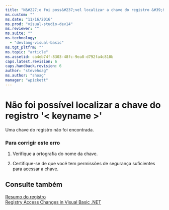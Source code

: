 ```yaml
---
title: "N&#227;o foi poss&#237;vel localizar a chave do registro &#39;&lt; keyname &gt;&#39; | Microsoft Docs"
ms.custom: ""
ms.date: "11/16/2016"
ms.prod: "visual-studio-dev14"
ms.reviewer: ""
ms.suite: ""
ms.technology: 
  - "devlang-visual-basic"
ms.tgt_pltfrm: ""
ms.topic: "article"
ms.assetid: ca4eb74f-8303-48fc-9ea8-d792fa4c810b
caps.latest.revision: 6
caps.handback.revision: 6
author: "stevehoag"
ms.author: "shoag"
manager: "wpickett"
---
```

# N&#227;o foi poss&#237;vel localizar a chave do registro &#39;&lt; keyname &gt;&#39;
Uma chave do registro não foi encontrada.  
  
### Para corrigir este erro  
  
1.  Verifique a ortografia do nome da chave.  
  
2.  Certifique\-se de que você tem permissões de segurança suficientes para acessar a chave.  
  
## Consulte também  
 [Resumo do registro](../../visual-basic/language-reference/keywords/registry-summary.md)   
 [Registry Access Changes in Visual Basic .NET](http://msdn.microsoft.com/pt-br/b58f7687-f4db-448a-a865-07f62fd16fb2)